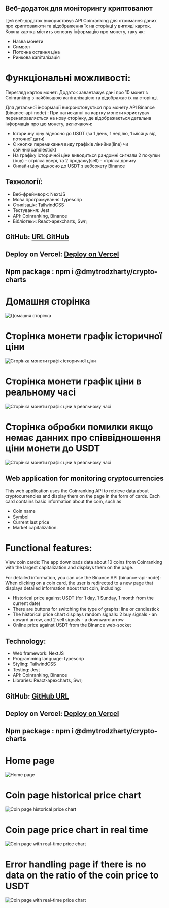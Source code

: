 ## Веб-додаток для моніторингу криптовалют

Цей веб-додаток використовує API Сoinranking для отримання даних про криптовалюти та відображення їх на сторінці у вигляді карток. Кожна картка містить основну інформацію про монету, таку як:

- Назва монети
- Символ
- Поточна остання ціна
- Ринкова капіталізація

# Функціональні можливості:

Перегляд карток монет: Додаток завантажує дані про 10 монет з Сoinranking з найбільшою капіталізацією та відображає їх на сторінці.

Для детальної інформації викроистовується про монету API Binance (binance-api-node) : При натисканні на картку монети користувач перенаправляється на нову сторінку, де відображається детальна інформація про цю монету, включаючи:

- Історичну ціну відносно до USDT (за 1 день, 1 неділю, 1 місяць від поточної дати)
- Є кнопки перемикання виду графіків лінийни(line) чи свічник(candlestick)
- На графіку історичної ціни виводиться рандомні сигнали 2 покупки (buy) - стрілка вверї, та 2 продажу(sell) - стрілка донизу
- Онлайн ціну відносно до USDT з вебсокету Binance

## Технології:

- Веб-фреймворк: NextJS
- Мова програмування: typescrip
- Cтилізація: TailwindCSS
- Тестування: Jest
- API: Сoinranking, Binance
- Бібліотеки: React-apexcharts, Swr;

## GitHub: [URL GitHub](https://github.com/DimaDzh/crypto-charts-test)

## Deploy on Vercel: [Deploy on Vercel](https://crypto-charts-test.vercel.app)

## Npm package : npm i @dmytrodzharty/crypto-charts

# Домашня сторінка

![Домашня сторінка](/public/home-page1.png)

# Сторінка монети графік історичної ціни

![Сторінка монети графік історичної ціни](/public/coinpage1.png)

# Сторінка монети графік ціни в реальному часі

![Сторінка монети графік ціни в реальному часі](/public/coinpage2.png)

# Сторінка обробки помилки якщо немає данних про співвідношення ціни монети до USDT

![Сторінка монети графік ціни в реальному часі](/public/error-page.png)

## Web application for monitoring cryptocurrencies

This web application uses the Coinranking API to retrieve data about cryptocurrencies and display them on the page in the form of cards. Each card contains basic information about the coin, such as

- Coin name
- Symbol
- Current last price
- Market capitalization.

# Functional features:

View coin cards: The app downloads data about 10 coins from Coinranking with the largest capitalization and displays them on the page.

For detailed information, you can use the Binance API (binance-api-node): When clicking on a coin card, the user is redirected to a new page that displays detailed information about that coin, including:

- Historical price against USDT (for 1 day, 1 Sunday, 1 month from the current date)
- There are buttons for switching the type of graphs: line or candlestick
- The historical price chart displays random signals: 2 buy signals - an upward arrow, and 2 sell signals - a downward arrow
- Online price against USDT from the Binance web-socket

## Technology:

- Web framework: NextJS
- Programming language: typescrip
- Styling: TailwindCSS
- Testing: Jest
- API: Coinranking, Binance
- Libraries: React-apexcharts, Swr;

## GitHub: [GitHub URL](https://github.com/DimaDzh/crypto-charts-test)

## Deploy on Vercel: [Deploy on Vercel](https://crypto-charts-test.vercel.app)

## Npm package : npm i @dmytrodzharty/crypto-charts

# Home page

![Home page](/public/home-page1.png)

# Coin page historical price chart

![Coin page historical price chart](/public/coinpage1.png)

# Coin page price chart in real time

![Coin page with real-time price chart](/public/coinpage2.png)

# Error handling page if there is no data on the ratio of the coin price to USDT

![Coin page with real-time price chart](/public/error-page.png)
